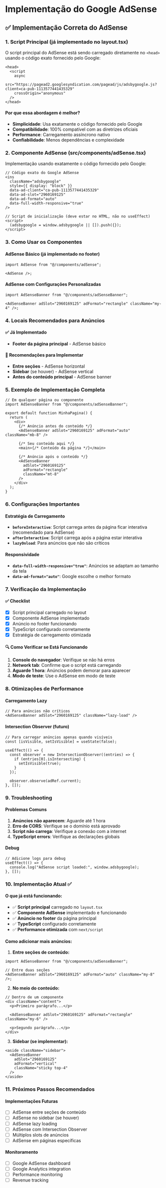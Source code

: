 # Implementação do Google AdSense

## ✅ Implementação Correta do AdSense

### 1. Script Principal (já implementado no layout.tsx)

O script principal do AdSense está sendo carregado diretamente no `<head>` usando o código exato fornecido pelo Google:

```tsx
<head>
  <script
    async
    src="https://pagead2.googlesyndication.com/pagead/js/adsbygoogle.js?client=ca-pub-1113577441435329"
    crossOrigin="anonymous"
  />
</head>
```

#### Por que essa abordagem é melhor?

- **Simplicidade**: Usa exatamente o código fornecido pelo Google
- **Compatibilidade**: 100% compatível com as diretrizes oficiais
- **Performance**: Carregamento assíncrono nativo
- **Confiabilidade**: Menos dependências e complexidade

### 2. Componente AdSense (src/components/adSense.tsx)

Implementação usando exatamente o código fornecido pelo Google:

```tsx
// Código exato do Google AdSense
<ins
  className="adsbygoogle"
  style={{ display: "block" }}
  data-ad-client="ca-pub-1113577441435329"
  data-ad-slot="2960169125"
  data-ad-format="auto"
  data-full-width-responsive="true"
/>

// Script de inicialização (deve estar no HTML, não no useEffect)
<script>
  (adsbygoogle = window.adsbygoogle || []).push({});
</script>
```

### 3. Como Usar os Componentes

#### AdSense Básico (já implementado no footer)

```tsx
import AdSense from "@/components/adSense";

<AdSense />;
```

#### AdSense com Configurações Personalizadas

```tsx
import AdSenseBanner from "@/components/adSenseBanner";

<AdSenseBanner adSlot="2960169125" adFormat="rectangle" className="my-4" />;
```

### 4. Locais Recomendados para Anúncios

#### ✅ Já Implementado

- **Footer da página principal** - AdSense básico

#### 🔄 Recomendações para Implementar

- **Entre seções** - AdSense horizontal
- **Sidebar** (se houver) - AdSense vertical
- **Antes do conteúdo principal** - AdSense banner

### 5. Exemplo de Implementação Completa

```tsx
// Em qualquer página ou componente
import AdSenseBanner from "@/components/adSenseBanner";

export default function MinhaPagina() {
  return (
    <div>
      {/* Anúncio antes do conteúdo */}
      <AdSenseBanner adSlot="2960169125" adFormat="auto" className="mb-8" />

      {/* Seu conteúdo aqui */}
      <main>{/* Conteúdo da página */}</main>

      {/* Anúncio após o conteúdo */}
      <AdSenseBanner
        adSlot="2960169125"
        adFormat="rectangle"
        className="mt-8"
      />
    </div>
  );
}
```

### 6. Configurações Importantes

#### Estratégia de Carregamento

- **`beforeInteractive`**: Script carrega antes da página ficar interativa (recomendado para AdSense)
- **`afterInteractive`**: Script carrega após a página estar interativa
- **`lazyOnload`**: Para anúncios que não são críticos

#### Responsividade

- **`data-full-width-responsive="true"`**: Anúncios se adaptam ao tamanho da tela
- **`data-ad-format="auto"`**: Google escolhe o melhor formato

### 7. Verificação da Implementação

#### ✅ Checklist

- [x] Script principal carregado no layout
- [x] Componente AdSense implementado
- [x] Anúncio no footer funcionando
- [x] TypeScript configurado corretamente
- [x] Estratégia de carregamento otimizada

#### 🔍 Como Verificar se Está Funcionando

1. **Console do navegador**: Verifique se não há erros
2. **Network tab**: Confirme que o script está carregando
3. **Aguarde 1 hora**: Anúncios podem demorar para aparecer
4. **Modo de teste**: Use o AdSense em modo de teste

### 8. Otimizações de Performance

#### Carregamento Lazy

```tsx
// Para anúncios não críticos
<AdSenseBanner adSlot="2960169125" className="lazy-load" />
```

#### Intersection Observer (futuro)

```tsx
// Para carregar anúncios apenas quando visíveis
const [isVisible, setIsVisible] = useState(false);

useEffect(() => {
  const observer = new IntersectionObserver((entries) => {
    if (entries[0].isIntersecting) {
      setIsVisible(true);
    }
  });

  observer.observe(adRef.current);
}, []);
```

### 9. Troubleshooting

#### Problemas Comuns

1. **Anúncios não aparecem**: Aguarde até 1 hora
2. **Erro de CORS**: Verifique se o domínio está aprovado
3. **Script não carrega**: Verifique a conexão com a internet
4. **TypeScript errors**: Verifique as declarações globais

#### Debug

```tsx
// Adicione logs para debug
useEffect(() => {
  console.log("AdSense script loaded:", window.adsbygoogle);
}, []);
```

### 10. Implementação Atual ✅

#### O que já está funcionando:

- ✅ **Script principal** carregado no `layout.tsx`
- ✅ **Componente AdSense** implementado e funcionando
- ✅ **Anúncio no footer** da página principal
- ✅ **TypeScript** configurado corretamente
- ✅ **Performance otimizada** com `next/script`

#### Como adicionar mais anúncios:

1. **Entre seções de conteúdo:**

```tsx
import AdSenseBanner from "@/components/adSenseBanner";

// Entre duas seções
<AdSenseBanner adSlot="2960169125" adFormat="auto" className="my-8" />;
```

2. **No meio do conteúdo:**

```tsx
// Dentro de um componente
<div className="content">
  <p>Primeiro parágrafo...</p>

  <AdSenseBanner adSlot="2960169125" adFormat="rectangle" className="my-6" />

  <p>Segundo parágrafo...</p>
</div>
```

3. **Sidebar (se implementar):**

```tsx
<aside className="sidebar">
  <AdSenseBanner
    adSlot="2960169125"
    adFormat="vertical"
    className="sticky top-4"
  />
</aside>
```

### 11. Próximos Passos Recomendados

#### Implementações Futuras

- [ ] AdSense entre seções de conteúdo
- [ ] AdSense no sidebar (se houver)
- [ ] AdSense lazy loading
- [ ] AdSense com Intersection Observer
- [ ] Múltiplos slots de anúncios
- [ ] AdSense em páginas específicas

#### Monitoramento

- [ ] Google AdSense dashboard
- [ ] Google Analytics integration
- [ ] Performance monitoring
- [ ] Revenue tracking
